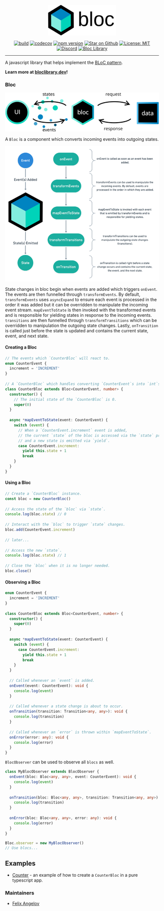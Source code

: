 <p align="center">
<img src="https://raw.githubusercontent.com/felangel/bloc/master/docs/assets/bloc_logo_full.png" height="100" alt="Bloc" />
</p>

<p align="center">
<a href="https://github.com/felangel/bloc.js/actions"><img src="https://github.com/felangel/bloc.js/workflows/bloc.js/badge.svg" alt="build"></a>
<a href="https://codecov.io/gh/felangel/bloc.js"><img src="https://codecov.io/gh/felangel/bloc.js/branch/master/graph/badge.svg" alt="codecov"></a>
<a href="https://badge.fury.io/js/%40felangel%2Fbloc"><img src="https://badge.fury.io/js/%40felangel%2Fbloc.svg" alt="npm version"></a>
<a href="https://github.com/felangel/bloc.js"><img src="https://img.shields.io/github/stars/felangel/bloc.js.svg?style=flat&logo=github&colorB=deeppink&label=stars" alt="Star on Github"></a>
<a href="https://opensource.org/licenses/MIT"><img src="https://img.shields.io/badge/license-MIT-purple.svg" alt="License: MIT"></a>
<a href="https://discord.gg/Hc5KD3g"><img src="https://img.shields.io/discord/649708778631200778.svg?logo=discord&color=blue" alt="Discord"></a>
<a href="https://github.com/felangel/bloc"><img src="https://tinyurl.com/bloc-library" alt="Bloc Library"></a>
</p>

---

A javascript library that helps implement the [BLoC pattern](https://www.didierboelens.com/2018/08/reactive-programming---streams---bloc).

**Learn more at [bloclibrary.dev](https://bloclibrary.dev)!**

### Bloc

![Bloc Architecture](https://raw.githubusercontent.com/felangel/bloc/master/docs/assets/bloc_architecture_full.png)

A `Bloc` is a component which converts incoming events into outgoing states.

![Bloc Flow](https://raw.githubusercontent.com/felangel/bloc/master/docs/assets/bloc_flow.png)

State changes in bloc begin when events are added which triggers `onEvent`. The events are then funnelled through `transformEvents`. By default, `transformEvents` uses `asyncExpand` to ensure each event is processed in the order it was added but it can be overridden to manipulate the incoming event stream. `mapEventToState` is then invoked with the transformed events and is responsible for yielding states in response to the incoming events. `transitions` are then funnelled through `transformTransitions` which can be overridden to manipulation the outgoing state changes. Lastly, `onTransition` is called just before the state is updated and contains the current state, event, and next state.

#### Creating a Bloc

```ts
// The events which `CounterBloc` will react to.
enum CounterEvent {
  increment = 'INCREMENT'
}

// A `CounterBloc` which handles converting `CounterEvent`s into `int`s.
class CounterBloc extends Bloc<CounterEvent, number> {
  constructor() {
    // The initial state of the `CounterBloc` is 0.
    super(0)
  }

  async *mapEventToState(event: CounterEvent) {
    switch (event) {
      // When a `CounterEvent.increment` event is added,
      // the current `state` of the bloc is accessed via the `state` property
      // and a new state is emitted via `yield`.
      case CounterEvent.increment:
        yield this.state + 1
        break
    }
  }
}
```

#### Using a Bloc

```ts
// Create a `CounterBloc` instance.
const bloc = new CounterBloc()

// Access the state of the `bloc` via `state`.
console.log(bloc.state) // 0

// Interact with the `bloc` to trigger `state` changes.
bloc.add(CounterEvent.increment)

// later...

// Access the new `state`.
console.log(bloc.state) // 1

// Close the `bloc` when it is no longer needed.
bloc.close()
```

#### Observing a Bloc

```ts
enum CounterEvent {
  increment = 'INCREMENT'
}

class CounterBloc extends Bloc<CounterEvent, number> {
  constructor() {
    super(0)
  }

  async *mapEventToState(event: CounterEvent) {
    switch (event) {
      case CounterEvent.increment:
        yield this.state + 1
        break
    }
  }

  // Called whenever an `event` is added.
  onEvent(event: CounterEvent): void {
    console.log(event)
  }

  // Called whenever a state change is about to occur.
  onTransition(transition: Transition<any, any>): void {
    console.log(transition)
  }

  // Called whenever an `error` is thrown within `mapEventToState`.
  onError(error: any): void {
    console.log(error)
  }
}
```

`BlocObserver` can be used to observe all `blocs` as well.

```ts
class MyBlocObserver extends BlocObserver {
  onEvent(bloc: Bloc<any, any>, event: CounterEvent): void {
    console.log(event)
  }

  onTransition(bloc: Bloc<any, any>, transition: Transition<any, any>): void {
    console.log(transition)
  }

  onError(bloc: Bloc<any, any>, error: any): void {
    console.log(error)
  }
}
```

```ts
Bloc.observer = new MyBlocObserver()
// Use blocs...
```

## Examples

- [Counter](https://github.com/felangel/bloc.js/tree/master/packages/bloc/example) - an example of how to create a `CounterBloc` in a pure typescript app.

### Maintainers

- [Felix Angelov](https://github.com/felangel)
